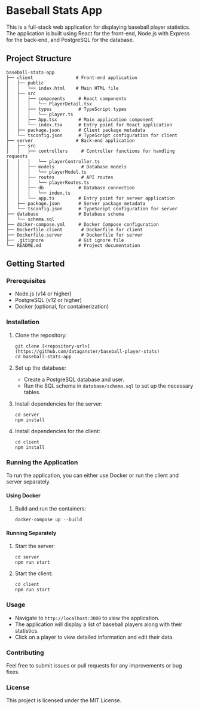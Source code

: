 # Baseball Stats App

This is a full-stack web application for displaying baseball player statistics. The application is built using React for the front-end, Node.js with Express for the back-end, and PostgreSQL for the database.

## Project Structure

```
baseball-stats-app
├── client                # Front-end application
│   ├── public
│   │   └── index.html    # Main HTML file
│   ├── src
│   │   ├── components     # React components
│   │   │   └── PlayerDetail.tsx
│   │   ├── types          # TypeScript types
│   │   │   └── player.ts
│   │   ├── App.tsx        # Main application component
│   │   └── index.tsx      # Entry point for React application
│   ├── package.json       # Client package metadata
│   └── tsconfig.json      # TypeScript configuration for client
├── server                # Back-end application
│   ├── src
│   │   ├── controllers     # Controller functions for handling requests
│   │   │   └── playerController.ts
│   │   ├── models          # Database models
│   │   │   └── playerModel.ts
│   │   ├── routes          # API routes
│   │   │   └── playerRoutes.ts
│   │   ├── db             # Database connection
│   │   │   └── index.ts
│   │   └── app.ts         # Entry point for server application
│   ├── package.json       # Server package metadata
│   └── tsconfig.json      # TypeScript configuration for server
├── database               # Database schema
│   └── schema.sql
├── docker-compose.yml     # Docker Compose configuration
├── Dockerfile.client       # Dockerfile for client
├── Dockerfile.server       # Dockerfile for server
├── .gitignore             # Git ignore file
└── README.md              # Project documentation
```

## Getting Started

### Prerequisites

- Node.js (v14 or higher)
- PostgreSQL (v12 or higher)
- Docker (optional, for containerization)

### Installation

1. Clone the repository:

   ```
   git clone [<repository-url>](https://github.com/dataganster/baseball-player-stats)
   cd baseball-stats-app
   ```

2. Set up the database:

   - Create a PostgreSQL database and user.
   - Run the SQL schema in `database/schema.sql` to set up the necessary tables.

3. Install dependencies for the server:

   ```
   cd server
   npm install
   ```

4. Install dependencies for the client:

   ```
   cd client
   npm install
   ```

### Running the Application

To run the application, you can either use Docker or run the client and server separately.

#### Using Docker

1. Build and run the containers:

   ```
   docker-compose up --build
   ```

#### Running Separately

1. Start the server:

   ```
   cd server
   npm run start
   ```

2. Start the client:

   ```
   cd client
   npm run start
   ```

### Usage

- Navigate to `http://localhost:3000` to view the application.
- The application will display a list of baseball players along with their statistics.
- Click on a player to view detailed information and edit their data.

### Contributing

Feel free to submit issues or pull requests for any improvements or bug fixes.

### License

This project is licensed under the MIT License.
